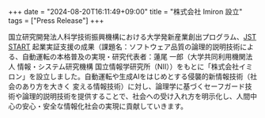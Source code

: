 +++
date = "2024-08-20T16:11:49+09:00"
title = "株式会社 Imiron 設立"
tags = ["Press Release"]
+++

国立研究開発法人科学技術振興機構における大学発新産業創出プログラム、[JST START](https://www.jst.go.jp/start/) 起業実証支援の成果（課題名：ソフトウェア品質の論理的説明技術による、自動運転の本格普及の実現・研究代表者：蓮尾 一郎（大学共同利用機関法人 情報・システム研究機構 国立情報学研究所（NII））をもとに「株式会社イミロン」を設立しました。自動運転や生成AIをはじめとする侵襲的新情報技術（社会のあり方を大きく 変える情報技術）に対し、論理学に基づくセーフガード技術や論理的説明技術を提供することで、社会への受け入れ方を明示化し、人間中心の安心・安全な情報化社会の実現に貢献していきます。